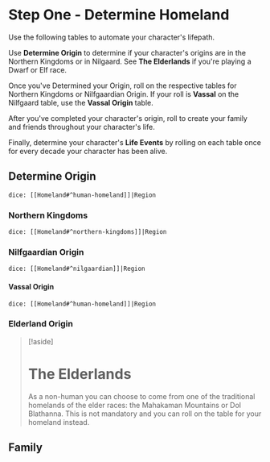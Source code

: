 # Step One - Determine Homeland
Use the following tables to automate your character's lifepath. 

Use **Determine Origin** to determine if your character's origins are in the Northern Kingdoms or in Nilgaard. See **The Elderlands** if you're playing a Dwarf or Elf race.

Once you've Determined your Origin, roll on the respective tables for Northern Kingdoms or Nilfgaardian Origin. If your roll is **Vassal** on the Nilfgaard table, use the **Vassal Origin** table.

After you've completed your character's origin, roll to create your family and friends throughout your character's life.

Finally, determine your character's **Life Events** by rolling on each table once for every decade your character has been alive.

## Determine Origin

`dice: [[Homeland#^human-homeland]]|Region`

### Northern Kingdoms
`dice: [[Homeland#^northern-kingdoms]]|Region`
### Nilfgaardian Origin
`dice: [[Homeland#^nilgaardian]]|Region`

#### Vassal Origin
`dice: [[Homeland#^human-homeland]]|Region`

### Elderland Origin
>[!aside]
># The Elderlands
>As a non-human you can choose to come from one of the traditional homelands of the elder races: the Mahakaman Mountains or Dol Blathanna. This is not mandatory and you can roll on the table for your homeland instead.

## Family

## 